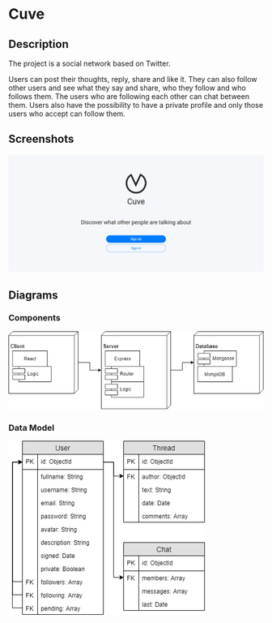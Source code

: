# Cuve

## Description

The project is a social network based on Twitter.

Users can post their thoughts, reply, share and like it. They can also follow other users and see what they say and share, who they follow and who follows them. The users who are following each other can chat between them. Users also have the possibility to have a private profile and only those users who accept can follow them.

## Screenshots

![Landing](img/landing.png)

## Diagrams

### Components
![Components Diagram](img/components.png)

### Data Model
![Data Model Diagram](img/data-model.png)